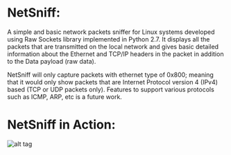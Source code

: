 # NetSniff: 
A simple and  basic network packets sniffer for Linux systems developed using Raw Sockets library implemented in Python 2.7. It displays all the packets that are transmitted on the local network and gives basic detailed information about the Ethernet and TCP/IP headers in the packet in addition to the Data payload (raw data). 

NetSniff will only capture packets with ethernet type of 0x800; meaning that it would only show packets that are Internet Protocol version 4 (IPv4) based (TCP or UDP packets only). Features to support various protocols such as ICMP, ARP, etc is a future work. 

# NetSniff in Action: 
![alt tag](https://i.imgur.com/lWLu3Qk.jpg?1)
